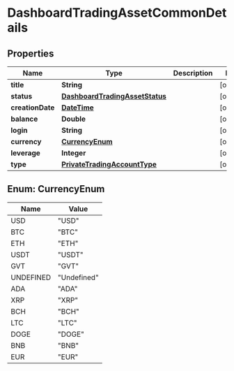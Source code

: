 # DashboardTradingAssetCommonDetails

## Properties
Name | Type | Description | Notes
------------ | ------------- | ------------- | -------------
**title** | **String** |  |  [optional]
**status** | [**DashboardTradingAssetStatus**](DashboardTradingAssetStatus.md) |  |  [optional]
**creationDate** | [**DateTime**](DateTime.md) |  |  [optional]
**balance** | **Double** |  |  [optional]
**login** | **String** |  |  [optional]
**currency** | [**CurrencyEnum**](#CurrencyEnum) |  |  [optional]
**leverage** | **Integer** |  |  [optional]
**type** | [**PrivateTradingAccountType**](PrivateTradingAccountType.md) |  |  [optional]

<a name="CurrencyEnum"></a>
## Enum: CurrencyEnum
Name | Value
---- | -----
USD | &quot;USD&quot;
BTC | &quot;BTC&quot;
ETH | &quot;ETH&quot;
USDT | &quot;USDT&quot;
GVT | &quot;GVT&quot;
UNDEFINED | &quot;Undefined&quot;
ADA | &quot;ADA&quot;
XRP | &quot;XRP&quot;
BCH | &quot;BCH&quot;
LTC | &quot;LTC&quot;
DOGE | &quot;DOGE&quot;
BNB | &quot;BNB&quot;
EUR | &quot;EUR&quot;
